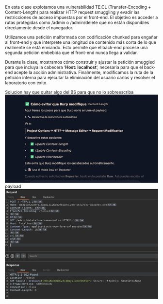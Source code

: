 En esta clase explotamos una vulnerabilidad TE.CL (Transfer-Encoding + Content-Length) para realizar HTTP request smuggling y evadir las restricciones de acceso impuestas por el front-end. El objetivo es acceder a rutas protegidas como /admin o /admin/delete que no están disponibles directamente desde el navegador.

Utilizamos una petición malformada con codificación chunked para engañar al front-end y que interprete una longitud de contenido más corta de lo que realmente se está enviando. Esto permite que el back-end procese una segunda petición embebida que el front-end nunca llega a validar.

Durante la clase, mostramos cómo construir y ajustar la petición smuggled para que incluya la cabecera ‘**Host: localhost**‘, necesaria para que el back-end acepte la acción administrativa. Finalmente, modificamos la ruta de la petición interna para ejecutar la eliminación del usuario carlos y resolver el laboratorio con éxito.

Solucion
hay que quitar algo del BS para que no lo sobreescriba
![Pasted_image_20250806222912.png](/Imagenes/Pasted_image_20250806222912.png)
payload
![Pasted_image_20250806223045.png](/Imagenes/Pasted_image_20250806223045.png)
